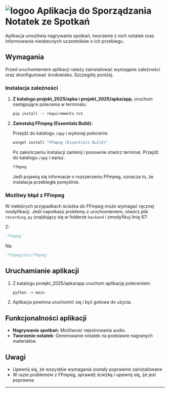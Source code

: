 # ![logoo](https://github.com/user-attachments/assets/77f90a59-717a-4f1c-99b4-b49435647273) Aplikacja do Sporządzania Notatek ze Spotkań


Aplikacja umożliwia nagrywanie spotkań, tworzenie z nich notatek oraz informowanie nieobecnych uczestników o ich przebiegu.

## Wymagania

Przed uruchomieniem aplikacji należy zainstalować wymagane zależności oraz skonfigurować środowisko. Szczegóły poniżej.

### Instalacja zależności

1. **Z katalogu projekt_2025/apka i projekt_2025/apka/app**, uruchom następujące polecenia w terminalu:

   ```bash
   pip install -r requirements.txt
   ```

2. **Zainstaluj FFmpeg (Essentials Build):**
   
   Przejdź do katalogu `/app` i wykonaj polecenie:

   ```bash
   winget install "FFmpeg (Essentials Build)"
   ```

   Po zakończeniu instalacji zamknij i ponownie otwórz terminal. Przejdź do katalogu `/app` i wpisz:

   ```bash
   ffmpeg
   ```

   Jeśli pojawią się informacje o rozszerzeniu FFmpeg, oznacza to, że instalacja przebiegła pomyślnie.

### Możliwy błąd z FFmpeg

W niektórych przypadkach ścieżka do FFmpeg może wymagać ręcznej modyfikacji. Jeśli napotkasz problemy z uruchomieniem, otwórz plik `recording.py` znajdujący się w folderze `backend` i zmodyfikuj linię 67:

Z:

```python
'ffmpeg'
```

Na:

```python
'ffmpeg/bin/ffmpeg'
```

## Uruchamianie aplikacji

1. Z katalogu proejkt_2025/apka/app uruchom aplikację poleceniem:

   ```bash
   python -m main
   ```

2. Aplikacja powinna uruchomić się i być gotowa do użycia.

## Funkcjonalności aplikacji

- **Nagrywanie spotkań:** Możliwość rejestrowania audio.
- **Tworzenie notatek:** Generowanie notatek na podstawie nagranych materiałów.

## Uwagi

- Upewnij się, że wszystkie wymagania zostały poprawnie zainstalowane
- W razie problemów z FFmpeg, sprawdź ścieżkę i upewnij się, że jest poprawna

---
